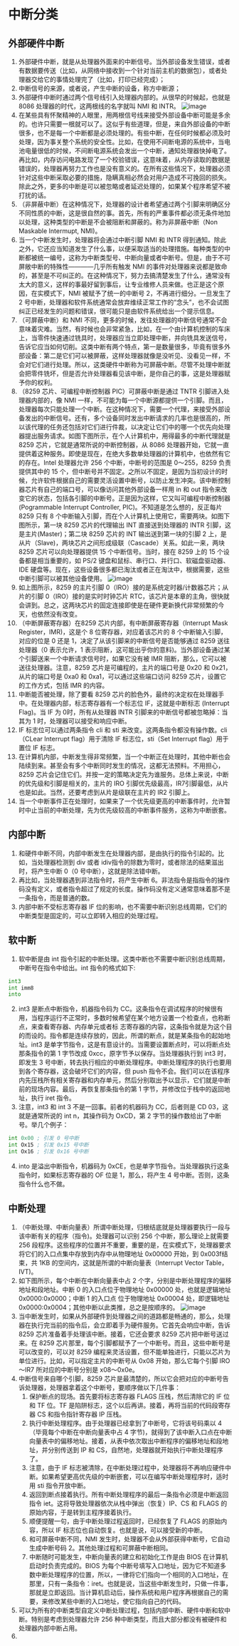 # 中断分类
## 外部硬件中断
1. 外部硬件中断，就是从处理器外面来的中断信号。当外部设备发生错误，或者有数据要传送（比如，从网络中接收到一个针对当前主机的数据包），或者处理器交给它的事情处理完了（比如，打印已经完成）；
2. 中断信号的来源，或者说，产生中断的设备，称方中断源；
3. 外部硬件中断时通过两个信号线引入处理器内部的。从很早的时候起，也就是 8086 处理器的时代，这两根线的名字就叫 NMI 和 INTR。
![image](https://user-images.githubusercontent.com/32811372/207320917-f7fd5d5e-1442-4440-8341-c1646593418e.png)
3. 在某些具有怀聚精神的人眼里，用两根信号线来接受外部设备中断可能是多余的。也许只需要一根就可以了。这似乎有些道理，但是，来自外部设备的中断很多，也不是每一个中断都是必须处理的。有些中断，在任何时候都必须及时处理，因为事关整个系统的安全性。比如，在使用不间断电源的系统中，当电池电量很低的时候，不间断电源系统会发出一个中断，通知处理器快掉电了。再比如，内存访问电路发现了一个校验错误，这意味着，从内存读取的数据是错误的，处理器再努力工作也是没有意义的。在所有这些情况下，处理器必须针对这些中断采取必要的措施，隐瞒真相必然会对用户造成不可挽回的损失。除此之外，更多的中断是可以被忽略或者延迟处理的，如果某个程序希望不被打扰的话。
4. （非屏蔽中断）在这种情况下，处理器的设计者希望通过两个引脚来明确区分不同性质的中断，这是很自然的事。首先，所有的严重事件都必须无条件地加以处理，这种类型的中断是不会被阻断和屏蔽的。称为非屏蔽中断（Non Maskable Intermupt, NMI)。
5. 当一个中断发生时，处理器将会通过中断引脚 NMI 和 INTR 得到通知。除此之外，它还应当知道发生了什么事，以便采取适当的处理措施。每种类型的中断都被统一编号，这称为中断类型号、中断向量或者中断号。但是，由于不可屏敞中断的特殊性————几乎所有触发 NMI 的事件对处理器来说都是致命的，甚至是不可纠正的。在这种情况下，努力去搞清楚发生了什么，通常没有太大的意义，这样的事最好留到事后，让专业维修人员来做。也正是这个原因，在实模式下，NMI 被赋予了统一的中断号 2，不再进行细分。一旦发生了 2 号中断，处理器和软件系统通常会放弃维续正常工作的“念头”，也不会试图纠正已经发生的问题和错误，很可能只是由软件系统给出一个提示信息。
6. （可屏蔽中断）和 NMI 不同，更多的时候，发往处理器的中断信号通常不会意味着灾难。当然，有时候也会非常紧急，比如，在一个由计算机控制的车床上，当零件快速通过铣具时，处理器应当立即处理中断，并向铣具发送信号，告诉它应当如何切削。这类中断有两个特点，第一是数量很多，毕竟有很多外部设备：第二是它们可以被屏蔽，这样处理器就像是没听见、没看见一样，不会对它们进行处理。所以，这类硬件中断称为可屏蔽中断。尽管不处理中断就会把零件铣坏，但是否允许处理器看见该中断，是你自己的事，这是处理器赋予你的权利。
7. （8259 芯片、可编程中断控制器 PIC）可屏蔽中断是通过 TNTR 引脚进入处理器内部的，像 NMI 一样，不可能为每一个中断源都提供一个引脚。而且，处理器每次只能处理一个中断。在这种情况下，需要一个代理，来接受外部设备发出的中断信号。还有，多个设备同时发出中断请求的几率也是很高的，所以该代理的任务还包括对它们进行件裁，以决定让它们中的哪一个优先向处理器提出服务请求。如图下图所示，在个人计算机中，用得最多的中断代理就是 8259 芯片，它就是通常所说的中断控制器，从 8086 处理器开始，它就一直提供着这种服务。即使是现在，在绝大多数单处理器的计算机中，也依然有它的存在。Intel 处理器允许 256 个中断，中断号的范围是 0～255，8259 负责提供其中的 15 个，但中断号并不固定。之所以不固定，是因为当初设计的时候，允许软件根据自己的需要灵活设置中断号，以防止发生冲突。该中断控制器芯片有自己的端口号，可以像访问其他外部设备一样用 in 和 out 指令来改变它的状态，包括各引脚的中断号。正是因为这样，它又叫可编程中断控制器 (Pogrammable Interrupt Controller, PIC)。不知道是怎么想的，反正每片 8259 只有 8 个中断输入引脚，而在个人计算机上使用它，需要两块。如图下图所示，第一块 8259 芯片的代理输出 INT 直接送到处理器的 INTR 引脚，这是主片(Master)；第二块 8259 芯片的 INT 输出送到第一块的引脚 2 上，是从片（Slave)，两块芯片之间形成级联（Cascade）关系。如此一来，两块 8259 芯片可以向处理器提供 15 个中断信号。当时，接在 8259 上的 15 个设备都是相当重要的，如 PS/2 键盘和鼠标、串行口、并行口、软磁盘驱动器、IDE 硬盘等。现在，这些设备很多都已淘汰或者正在淘汰中，根据需要，这些中断引脚可以被其他设备使用。
![image](https://user-images.githubusercontent.com/32811372/207327307-d0943984-159d-4ad7-af4d-764ad84dbefd.png)
8. 如上图所示，8259 的主片引脚 0（IRO）接的是系统定时器/计数器芯片；从片的引脚 0（IRO）接的是实时时钟芯片 RTC，该芯片是本章的主角，很快就会讲到。总之，这两块芯片的固定连接即使是在硬件更新换代非常频繁的今天，也依然没有改变。
9. （中断屏蔽寄存器）在8259 芯片内部，有中断屏蔽寄存器（Interrupt Mask Register，IMR)，这是个 8 位寄存器，对应着该芯片的 8 个中断输入引脚，对应的位是 0 还是 1，决定了从该引脚来的中断信号是否能够通过 8259 送往处理器（0 表示允许，1 表示阻断，这可能出乎你的意料)。当外部设备通过某个引脚送来一个中断请求信号时，如果它没有被 IMR 阻断，那么，它可以被送往处理器。注意，8259 芯片是可编程的，主片的端口号是 0x20 和 0x21，从片的端口号是 0xa0 和 0xa1，可以通过这些端口访问 8259 芯片，设置它的工作方式，包括 IMR 的内容。
10. 中断能否被处理，除了要看 8259 芯片的脸色外，最终的决定权在处理器手中。在处理器内部，标志寄存器有一个标志位 IF，这就是中断标志 (Interrupt Flag)。当 IF 为 0时，所有从处理器 INTR 引脚来的中断信号都被忽略掉：当其为 1 时，处理器可以接受和响应中断。
11. IF 标志位可以通过两条指令 cli 和 sti 来改变。这两条指令都没有操作数。cli（CLear Interrupt flag）用于清除 IF 标志位，sti（Set Interrupt flag）用于置位 IF 标志。
12. 在计算机内部，中断发生得非常频繁，当一个中断正在处理时，其他中断也会陆续到来。甚至会有多个中断同时发生的情况，这都无法预料。不用担心，8259 芯片会记住它们。并按一定的策略决定先为谁服务。总体上来说，中断的优先级和引脚是相关的，主片的 IRO 引脚优先级最高，IR7引脚最低，从片也是如此。当然，还要考虑到从片是级联在主片的 IR2 引脚上。
13. 当一个中断事件正在处理时，如果来了一个优先级更高的中断事件时，允许暂时中止当前的中断处理，先为优先级较高的中断事件服务，这称为中断嵌套。

## 内部中断
1. 和硬件中断不同，内部中断发生在处理器内部，是由执行的指令引起的。比如，当处理器检测到 div 或者 idiv指令的除数为零时，或者除法的结果滋出时，将产生中断 0（0 号中断），这就是除法错中断。
2. 再比如，当处理器遇到非法指令时，将产生中断 6。非法指令是指指令的操作码没有定义，或者指令超过了规定的长度。操作码没有定义通常意味着那不是一条指令，而是普通的数。
3. 内部中断不受标志寄存器 IF 位的影响，也不需要中断识别总线周期，它们的中断类型是固定的，可以立即转入相应的处理过程。

## 软中断
1. 软中断是由 int 指令引起的中断处理。这类中断也不需要中断识别总线周期，中断号在指令中给出。int 指令的格式如下:
``` asm
int3
int imm8
into
```
2. int3 是断点中断指令，机器指令码为 CC。这条指令在调试程序的时候很有用，当程序运行不正常时，多数时候希望在某个地方设置一个检查点，也称断点，来查看寄存器、内存单元或者标
志寄存器的内容，这条指令就是为这个目的而设的。指令都是连续存放的，因此，所谓的断点，就是某条指令的起始地址。int3 是单字节指令，这是有意设计的。当需要设置断点时，可以将断点处那条指令的第 1 字节改成 0xcc，原字节予以保存。当处理器执行到 int3 时，即发生 3 号中断，转去执行相应的中断处理程序。中断处理程序的执行也要用到各个寄存器，这会破坏它们的内容，但 push 指令不会。我们可以在该程序内先压栈所有相关寄存器和内存单元，然后分别取出予以显示，它们就是中断前的现场内容。最后，再恢复那条指令的第 1 字节，并修改位于栈中的返回地址，执行 iret 指令。
3. 注意，int3 和 int 3 不是一回事。前者的机器码为 CC，后者则是 CD 03，这就是通常所说的 int n，其操作码为 OxCD，第 2 字节的操作数给出了中断号。举几个例子：
``` asm
int 0x00 ; 引发 0 号中断
int Ox15 ; 引发 0x15 号中断
int Ox16 ; 引发 0x16 号中断
```
4. into 是溢出中断指令，机器码为 0xCE，也是单字节指令。当处理器执行这条指令时，如果标志寄存器的 OF 位是 1，那么，将产生 4 号中断。否则，这条指令什么也不做。

## 中断处理
1. （中断处理、中断向量表）所谓中断处理，归根结底就是处理器要执行一段与该中断有关的程序（指令)。处理器可以识别 256 个中断，那么理论上就需要 256 段程序。这些程序的位置并不重要，重要的是，在实模式下，处理器要求将它们的入口点集中存放到内存中从物理地址 0x00000 开始，到 0x003f结束，共 1KB 的空间内，这就是所谓的中断向量表（Interrupt Vector Table，IVT)。
2. 如下图所示，每个中断在中断向量表中占 2 个字，分别是中断处理程序的偏移地址和段地址。中断 0 的入口点位于物理地址 0x00000 处，也就是逻辑地址 0x0000:0x0000；中断 1 的入口点
位于物理地址 0x00004 处，即逻辑地址 0x0000:0x0004；其他中断以此类推，总之是按顺序的。
![image](https://user-images.githubusercontent.com/32811372/207490323-107f540f-824f-4439-8ad7-134c00fdb8d1.png)
3. 当中断发生时，如果从外部硬件到处理器之间的道路都是畅通的，那么，处理器在执行完当前的指令后，会立即着手为硬件服务。它首先会响应中断，告诉 8259 芯片准备着手处理该中断。接着，它还会要求 8259 芯片把中断号送过来。在 8259 芯片那里，每个引脚都赋予了一个中断号。而且，这些中断号是可以改变的，可以对 8259 编程来灵活设置，但不能单独进行，只能以芯片为单位进行。比如，可以指定主片的中断号从 0x08 开始，那么它每个引脚 IRO～IR7 所对应的中断号分别是 x08～0x0e。
4. 中断信号来自哪个引脚，8259 芯片是最清楚的，所以它会把对应的中断号告诉处理器，处理器拿着这个中断号，要顺序做以下几件事：
    1. 保护断点的现场。首先要将标志寄存器 FLAGS 压栈，然后清除它的 IF 位和 TF 位。TF 是陷阱标志，这个以后再讲。接着，再将当前的代码段寄存器 CS 和指令指针寄存器 IP 压栈。
    2. 执行中断处理程序。由于处理器已经拿到了中断号，它将该号码乘以 4（毕竟每个中断在中断向量表中占 4 字节)，就得到了该中断入口点在中断向量表中的偏移地址。接着，从表中依次取出中断程序的偏移地址和段地址，并分别传送到 IP 和 CS，自然地，处理器就开始执行中断处理程序了。
    3. 注意，由于 IF 标志被清除，在中断处理过程中，处理器将不再响应硬件中断。如果希望更高优先级的中断嵌套，可以在编写中断处理程序时，适时用 sti 指令开放中断。
    4. 返回到断点接着执行。所有中断处理程序的最后一条指令必须是中断返回指令 iet。这将导致处理器依次从栈中弹出（恢复）IP、CS 和 FLAGS 的原始内容，于是转到主程序接着执行。
    5. 顺便提醒一句，由于中断处理过程返回时，已经恢复了 FLAGS 的原始内容，所以 IF 标志位也自动恢复。也就是说，可以接受新的中断。
    6. 和可屏蔽中断不同，NMI 发生时，处理器不会从外部获得中断号，它自动生成中断号码 2。其他处理过程和可屏蔽中断相同。
    7. 中断随时可能发生，中断向量表的建立和初始化工作是由 BIOS 在计算机启动时负责完成的。BIOS 为每个中断号填写入口地址，因为它不知道多数中断处理程序的位置，所以，一律将它们指向一个相同的入口地址，在那里，只有一条指令：iret。也就是说，当这些中断发生时，只做一件事，那就是立即返回。当计算机启动后，操作系统和用户程序再根据自己的需要，来修改某些中断的入口地址，使它指向自己的代码。
5. 可以为所有的中断类型自定义中断处理过程，包括内部中断、硬件中断和软中断。特别是考虑到处理器允许 256 种中断类型，而且大部分都没有被硬件和处理器内部中断占用。
6. 
